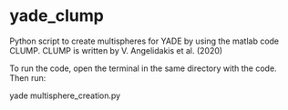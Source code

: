 # yade_clump

Python script to create multispheres for YADE by using the matlab code CLUMP. CLUMP is written by V. Angelidakis et al. (2020)


To run the code, open the terminal in the same directory with the code. Then run:

yade multisphere_creation.py
